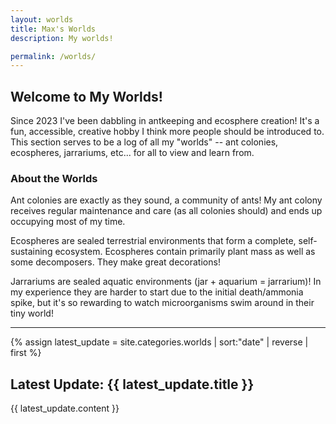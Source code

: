 ```yaml
---
layout: worlds
title: Max's Worlds
description: My worlds!

permalink: /worlds/
---
```


## Welcome to My Worlds!

Since 2023 I've been dabbling in antkeeping and ecosphere
creation! It's a fun, accessible, creative hobby I think
more people should be introduced to. This section serves to
be a log of all my "worlds" -- ant colonies, ecospheres,
jarrariums, etc... for all to view and learn from.

### About the Worlds

Ant colonies are exactly as they sound, a community of ants!
My ant colony receives regular maintenance and care (as all
colonies should) and ends up occupying most of my time.

Ecospheres are sealed terrestrial environments that form
a complete, self-sustaining ecosystem. Ecospheres contain primarily
plant mass as well as some decomposers. They make great decorations!

Jarrariums are sealed aquatic environments (jar + aquarium = jarrarium)!
In my experience they are harder to start due to the initial death/ammonia
spike, but it's so rewarding to watch microorganisms swim around in their
tiny world!

---

{% assign latest_update = site.categories.worlds | sort:"date" | reverse | first %}
## Latest Update: {{ latest_update.title }}

{{ latest_update.content }}